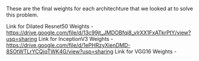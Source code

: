 These are the final weights for each architechture that we looked at to solve this problem.

Link for Dilated Resnet50 Weights - https://drive.google.com/file/d/13c99jt_JMDOBfqi8_vlrXX1FxATkrPtY/view?usp=sharing
Link for InceptionV3 Weights - https://drive.google.com/file/d/1ePHRzyXienDMD-8SOtWTLrYCQjqTWK4G/view?usp=sharing
Link for VGG16 Weights - 
